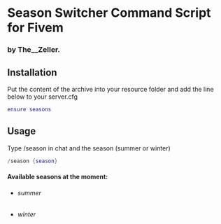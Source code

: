 # Season Switcher Command Script for Fivem

### by The__Zeller.

## Installation

Put the content of the archive into your resource folder and add the line below to your server.cfg

```lua
ensure seasons
```

## Usage
Type /season in chat and the season (summer or winter)
```lua
/season {season}
```
#### Available seasons at the moment:
- ###### summer
- ###### winter
